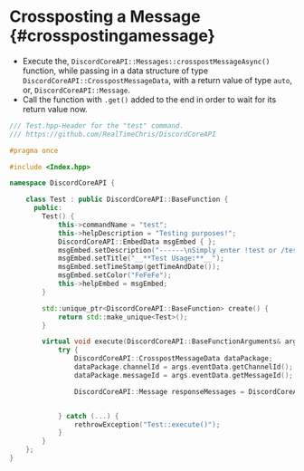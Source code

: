 Crossposting a Message {#crosspostingamessage}
============
- Execute the, `DiscordCoreAPI::Messages::crosspostMessageAsync()` function, while passing in a data structure of type `DiscordCoreAPI::CrosspostMessageData`, with a return value of type `auto`, or, `DiscordCoreAPI::Message`.
- Call the function with `.get()` added to the end in order to wait for its return value now.

```cpp
/// Test.hpp-Header for the "test" command.
/// https://github.com/RealTimeChris/DiscordCoreAPI

#pragma once

#include <Index.hpp>

namespace DiscordCoreAPI {

	class Test : public DiscordCoreAPI::BaseFunction {
	  public:
		Test() {
			this->commandName = "test";
			this->helpDescription = "Testing purposes!";
			DiscordCoreAPI::EmbedData msgEmbed { };
			msgEmbed.setDescription("------\nSimply enter !test or /test!\n------");
			msgEmbed.setTitle("__**Test Usage:**__");
			msgEmbed.setTimeStamp(getTimeAndDate());
			msgEmbed.setColor("FeFeFe");
			this->helpEmbed = msgEmbed;
		}

		std::unique_ptr<DiscordCoreAPI::BaseFunction> create() {
			return std::make_unique<Test>();
		}

		virtual void execute(DiscordCoreAPI::BaseFunctionArguments& args) {
			try {
				DiscordCoreAPI::CrosspostMessageData dataPackage;
				dataPackage.channelId = args.eventData.getChannelId();
				dataPackage.messageId = args.eventData.getMessageId();

				DiscordCoreAPI::Message responseMessages = DiscordCoreAPI::Messages::crosspostMessageAsync(dataPackage).get();


			} catch (...) {
				rethrowException("Test::execute()");
			}
		}
	};
}
```
